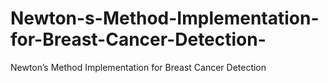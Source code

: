 # Newton-s-Method-Implementation-for-Breast-Cancer-Detection-
Newton’s Method Implementation for Breast Cancer Detection 
